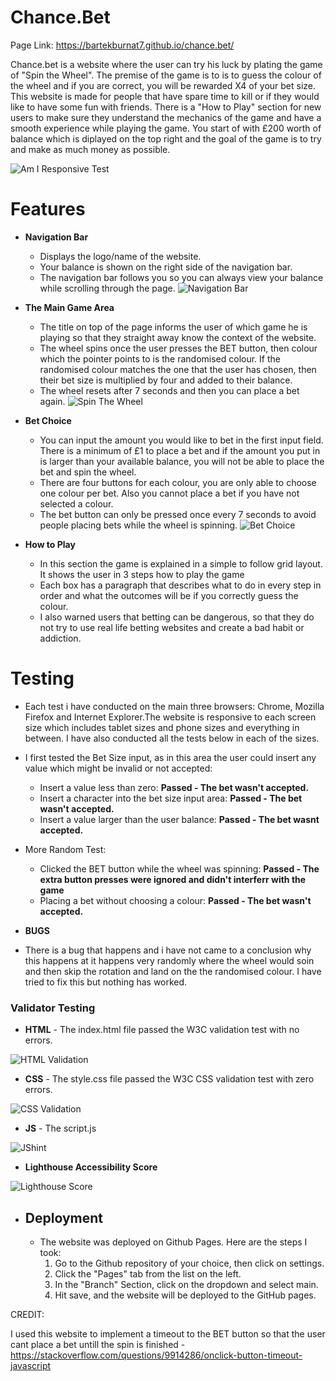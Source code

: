 # **Chance.Bet**

Page Link: https://bartekburnat7.github.io/chance.bet/

Chance.bet is a website where the user can try his luck by plating the game of "Spin the Wheel". The premise of the game is to is to guess the colour of the wheel and if you are correct, you will be rewarded X4 of your bet size. This website is made for people that have spare time to kill or if they would like to have some fun with friends. There is a "How to Play" section for new users to make sure they understand the mechanics of the game and have a smooth experience while playing the game. You start of with £200 worth of balance which is diplayed on the top right and the goal of the game is to try and make as much money as possible.

![Am I Responsive Test](/assets/images/amiresponsive.png)

# **Features**

- **Navigation Bar**

  - Displays the logo/name of the website.
  - Your balance is shown on the right side of the navigation bar.
  - The navigation bar follows you so you can always view your balance while scrolling through the page.
    ![Navigation Bar](/assets/images/navbarss.png)

- **The Main Game Area**

  - The title on top of the page informs the user of which game he is playing so that they straight away know the context of the website.
  - The wheel spins once the user presses the BET button, then colour which the pointer points to is the randomised colour. If the randomised colour matches the one that the user has chosen, then their bet size is multiplied by four and added to their balance.
  - The wheel resets after 7 seconds and then you can place a bet again.
    ![Spin The Wheel](/assets/images/wheelss.png)

- **Bet Choice**

  - You can input the amount you would like to bet in the first input field. There is a minimum of £1 to place a bet and if the amount you put in is larger than your available balance, you will not be able to place the bet and spin the wheel.
  - There are four buttons for each colour, you are only able to choose one colour per bet. Also you cannot place a bet if you have not selected a colour.
  - The bet button can only be pressed once every 7 seconds to avoid people placing bets while the wheel is spinning.
    ![Bet Choice](/assets/images/colourchoice.png)

- **How to Play**
  - In this section the game is explained in a simple to follow grid layout. It shows the user in 3 steps how to play the game
  - Each box has a paragraph that describes what to do in every step in order and what the outcomes will be if you correctly guess the colour.
  - I also warned users that betting can be dangerous, so that they do not try to use real life betting websites and create a bad habit or addiction.

# **Testing**

- Each test i have conducted on the main three browsers: Chrome, Mozilla Firefox and Internet Explorer.The website is responsive to each screen size which includes tablet sizes and phone sizes and everything in between. I have also conducted all the tests below in each of the sizes.

- I first tested the Bet Size input, as in this area the user could insert any value which might be invalid or not accepted:

  - Insert a value less than zero: **Passed - The bet wasn't accepted.**
  - Insert a character into the bet size input area: **Passed - The bet wasn't accepted.**
  - Insert a value larger than the user balance: **Passed - The bet wasnt accepted.**

- More Random Test:

  - Clicked the BET button while the wheel was spinning: **Passed - The extra button presses were ignored and didn't interferr with the game**
  - Placing a bet without choosing a colour: **Passed - The bet wasn't accepted.**

- **BUGS**

- There is a bug that happens and i have not came to a conclusion why this happens at it happens very randomly where the wheel would soin and then skip the rotation and land on the the randomised colour. I have tried to fix this but nothing has worked.

### **Validator Testing**

- **HTML** - The index.html file passed the W3C validation test with no errors.

![HTML Validation](/assets/images/htmlvalidation.png)

- **CSS** - The style.css file passed the W3C CSS validation test with zero errors.

![CSS Validation](/assets/images/CSSvalidation.png)

- **JS** - The script.js

![JShint](/assets/images/jshintss.png)

- **Lighthouse Accessibility Score**

![Lighthouse Score](/assets/images/LIGHTHOUSE.png)

- ## **Deployment**
  - The website was deployed on Github Pages. Here are the steps I took:
    1. Go to the Github repository of your choice, then click on settings.
    2. Click the "Pages" tab from the list on the left.
    3. In the "Branch" Section, click on the dropdown and select main.
    4. Hit save, and the website will be deployed to the GitHub pages.

CREDIT:

I used this website to implement a timeout to the BET button so that the user cant place a bet untill the spin is finished - https://stackoverflow.com/questions/9914286/onclick-button-timeout-javascript
